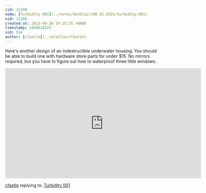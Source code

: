 ```yaml
---
cid: 12450
node: [Turbidity 001](../notes/donblair/08-25-2015/turbidity-001)
nid: 12168
created_at: 2015-08-26 19:15:25 +0000
timestamp: 1440616525
uid: 554
author: [cfastie](../profile/cfastie)
---
```


Here's another design of an indestructible underwater housing. You should be able to build one with hardware store parts for under $15.  No mirrors required, but you have to figure out how to waterproof three little windows. 

<iframe width="640" height="360" src="https://www.youtube.com/embed/Tv05EdqbAos?rel=0" frameborder="0" allowfullscreen></iframe>

[cfastie](../profile/cfastie) replying to: [Turbidity 001](../notes/donblair/08-25-2015/turbidity-001)

